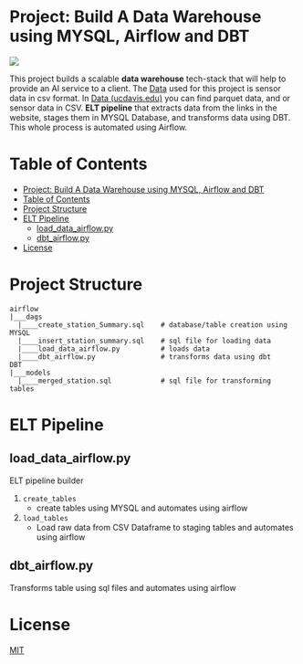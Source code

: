 # Project: Build A Data Warehouse using MYSQL, Airflow and DBT

![](Flow_Diagram.png)

This project builds a scalable **data warehouse** tech-stack that will help to provide an AI service to a client. The [Data](https://anson.ucdavis.edu/~clarkf/) used for this project is sensor data in csv format. In [Data (ucdavis.edu)](https://anson.ucdavis.edu/~clarkf/) you can find parquet data, and or sensor data in CSV. **ELT pipeline** that extracts data from the links in the website, stages them in MYSQL Database, and transforms data using DBT. This whole process is automated using Airflow. 

# Table of Contents
- [Project: Build A Data Warehouse using MYSQL, Airflow and DBT](#project-build-a-data-warehouse-using-mysql-airflow-and-dbt)
- [Table of Contents](#table-of-contents)
- [Project Structure](#project-structure)
- [ELT Pipeline](#elt-pipeline)
  - [load_data_airflow.py](#load_data_airflowpy)
  - [dbt_airflow.py](#dbt_airflowpy)
- [License](#license)

# Project Structure

```
airflow
|___dags
  |____create_station_Summary.sql    # database/table creation using MYSQL
  |____insert_station_summary.sql    # sql file for loading data
  |____load_data_airflow.py          # loads data 
  |____dbt_airflow.py                # transforms data using dbt 
DBT
|___models
  |____merged_station.sql            # sql file for transforming tables
```


# ELT Pipeline
## load_data_airflow.py
ELT pipeline builder

1. `create_tables`
	* create tables using MYSQL and automates using airflow
2. `load_tables`
	* Load raw data from CSV Dataframe to  staging tables and automates using airflow

## dbt_airflow.py
Transforms table using sql files and automates using airflow

# License
[MIT](https://github.com/nebasam/Data-Warehouse-using-MYSQL)

